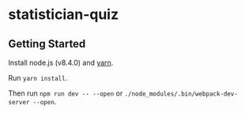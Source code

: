 # statistician-quiz

## Getting Started

Install node.js (v8.4.0) and [yarn](https://yarnpkg.com/en/docs/install).

Run `yarn install`.

Then run `npm run dev -- --open` or `./node_modules/.bin/webpack-dev-server --open`.
